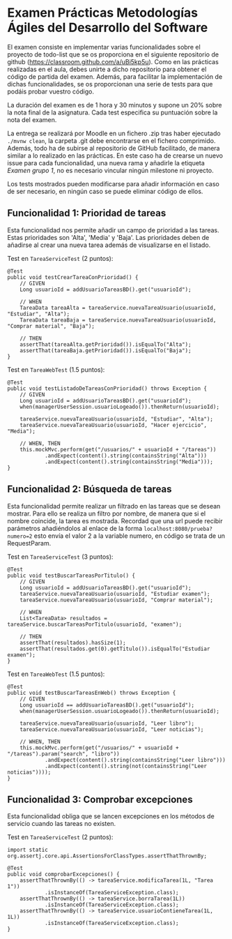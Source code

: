 # Examen Prácticas Metodologías Ágiles del Desarrollo del Software

El examen consiste en implementar varias funcionalidades sobre el proyecto de todo-list que se os proporciona en el siguiente repositorio de github (https://classroom.github.com/a/uBi5kp5u). Como en las prácticas realizadas en el aula, debes unirte a dicho repositorio para obtener el código de partida del examen. Además, para facilitar la implementación de dichas funcionalidades, se os proporcionan una serie de tests para que podáis probar vuestro código.

La duración del examen es de 1 hora y 30 minutos y supone un 20% sobre la nota final de la asignatura. Cada test especifica su puntuación sobre la nota del examen.

La entrega se realizará por Moodle en un fichero .zip tras haber ejecutado `./mvnw clean`, la carpeta .git debe encontrarse en el fichero comprimido. Además, todo ha de subirse al repositorio de GitHub facilitado, de manera similar a lo realizado en las prácticas. En este caso ha de crearse un nuevo issue para cada funcionalidad, una nueva rama y añadirle la etiqueta *Examen grupo 1*, no es necesario vincular ningún milestone ni proyecto.

Los tests mostrados pueden modificarse para añadir información en caso de ser necesario, en ningún caso se puede eliminar código de ellos.

## Funcionalidad 1: Prioridad de tareas
Esta funcionalidad nos permite añadir un campo de prioridad a las tareas. Estas prioridades son 'Alta', 'Media' y 'Baja'. Las prioridades deben de añadirse al crear una nueva tarea además de visualizarse en el listado.

Test en `TareaServiceTest` (2 puntos):
```
@Test
public void testCrearTareaConPrioridad() {
    // GIVEN
    Long usuarioId = addUsuarioTareasBD().get("usuarioId");

    // WHEN
    TareaData tareaAlta = tareaService.nuevaTareaUsuario(usuarioId, "Estudiar", "Alta");
    TareaData tareaBaja = tareaService.nuevaTareaUsuario(usuarioId, "Comprar material", "Baja");

    // THEN
    assertThat(tareaAlta.getPrioridad()).isEqualTo("Alta");
    assertThat(tareaBaja.getPrioridad()).isEqualTo("Baja");
}
```
Test en `TareaWebTest` (1.5 puntos):
```
@Test
public void testListadoDeTareasConPrioridad() throws Exception {
    // GIVEN
    Long usuarioId = addUsuarioTareasBD().get("usuarioId");
    when(managerUserSession.usuarioLogeado()).thenReturn(usuarioId);

    tareaService.nuevaTareaUsuario(usuarioId, "Estudiar", "Alta");
    tareaService.nuevaTareaUsuario(usuarioId, "Hacer ejercicio", "Media");

    // WHEN, THEN
    this.mockMvc.perform(get("/usuarios/" + usuarioId + "/tareas"))
            .andExpect(content().string(containsString("Alta")))
            .andExpect(content().string(containsString("Media")));
}
```
## Funcionalidad 2: Búsqueda de tareas
Esta funcionalidad permite realizar un filtrado en las tareas que se desean mostrar. Para ello se realiza un filtro por nombre, de manera que si el nombre coincide, la tarea es mostrada. Recordad que una url puede recibir parámetros añadiéndolos al enlace de la forma `localhost:8080/prueba?numero=2` esto envía el valor 2 a la variable numero, en código se trata de un RequestParam.

Test en `TareaServiceTest` (3 puntos):
```
@Test
public void testBuscarTareasPorTitulo() {
    // GIVEN
    Long usuarioId = addUsuarioTareasBD().get("usuarioId");
    tareaService.nuevaTareaUsuario(usuarioId, "Estudiar examen");
    tareaService.nuevaTareaUsuario(usuarioId, "Comprar material");

    // WHEN
    List<TareaData> resultados = tareaService.buscarTareasPorTitulo(usuarioId, "examen");

    // THEN
    assertThat(resultados).hasSize(1);
    assertThat(resultados.get(0).getTitulo()).isEqualTo("Estudiar examen");
}

```
Test en `TareaWebTest` (1.5 puntos):
```
@Test
public void testBuscarTareasEnWeb() throws Exception {
    // GIVEN
    Long usuarioId == addUsuarioTareasBD().get("usuarioId");
    when(managerUserSession.usuarioLogeado()).thenReturn(usuarioId);

    tareaService.nuevaTareaUsuario(usuarioId, "Leer libro");
    tareaService.nuevaTareaUsuario(usuarioId, "Leer noticias");

    // WHEN, THEN
    this.mockMvc.perform(get("/usuarios/" + usuarioId + "/tareas").param("search", "libro"))
            .andExpect(content().string(containsString("Leer libro")))
            .andExpect(content().string(not(containsString("Leer noticias"))));
}
```

## Funcionalidad 3: Comprobar excepciones
Esta funcionalidad obliga que se lancen excepciones en los métodos de servicio cuando las tareas no existen.

Test en `TareaServiceTest` (2 puntos):
```
import static org.assertj.core.api.AssertionsForClassTypes.assertThatThrownBy;

@Test
public void comprobarExcepciones() {
    assertThatThrownBy(() -> tareaService.modificaTarea(1L, "Tarea 1"))
            .isInstanceOf(TareaServiceException.class);
    assertThatThrownBy(() -> tareaService.borraTarea(1L))
            .isInstanceOf(TareaServiceException.class);
    assertThatThrownBy(() -> tareaService.usuarioContieneTarea(1L, 1L))
            .isInstanceOf(TareaServiceException.class);
}

```

